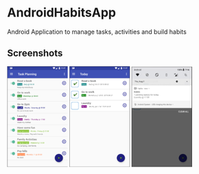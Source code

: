 # AndroidHabitsApp
Android Application to manage tasks, activities and build habits

## Screenshots

<img src="playstore/screenshot01.png" style="width:28%" >
<img src="playstore/screenshot02.png" style="width:28%" >
<img src="playstore/screenshot03.png" style="width:28%" >

